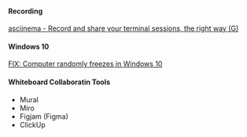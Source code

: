 
#### Recording
[asciinema - Record and share your terminal sessions, the right way (G)](https://asciinema.org/)  



#### Windows 10
[FIX: Computer randomly freezes in Windows 10](https://windowsreport.com/random-freeze-windows-10/)  


#### Whiteboard Collaboratin Tools
* Mural
* Miro
* Figjam (Figma)
* ClickUp
